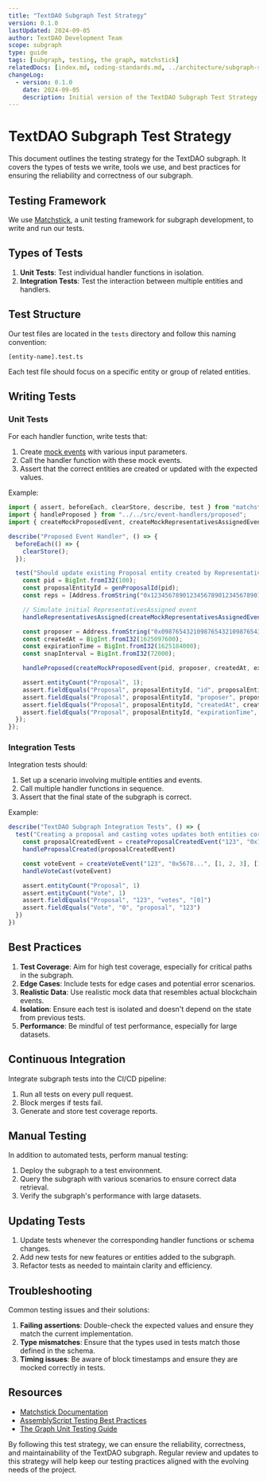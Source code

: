 ```yaml
---
title: "TextDAO Subgraph Test Strategy"
version: 0.1.0
lastUpdated: 2024-09-05
author: TextDAO Development Team
scope: subgraph
type: guide
tags: [subgraph, testing, the graph, matchstick]
relatedDocs: [index.md, coding-standards.md, ../architecture/subgraph-spec.md]
changeLog:
  - version: 0.1.0
    date: 2024-09-05
    description: Initial version of the TextDAO Subgraph Test Strategy
---
```


# TextDAO Subgraph Test Strategy

This document outlines the testing strategy for the TextDAO subgraph. It covers the types of tests we write, tools we use, and best practices for ensuring the reliability and correctness of our subgraph.

## Testing Framework

We use [Matchstick](https://github.com/LimeChain/matchstick-as), a unit testing framework for subgraph development, to write and run our tests.

## Types of Tests

1. **Unit Tests**: Test individual handler functions in isolation.
2. **Integration Tests**: Test the interaction between multiple entities and handlers.

## Test Structure

Our test files are located in the `tests` directory and follow this naming convention:

```
[entity-name].test.ts
```

Each test file should focus on a specific entity or group of related entities.

## Writing Tests

### Unit Tests

For each handler function, write tests that:

1. Create [mock events](../../tests/utils/mock-events.ts) with various input parameters.
2. Call the handler function with these mock events.
3. Assert that the correct entities are created or updated with the expected values.

Example:

```typescript
import { assert, beforeEach, clearStore, describe, test } from "matchstick-as/assembly/index";
import { handleProposed } from "../../src/event-handlers/proposed";
import { createMockProposedEvent, createMockRepresentativesAssignedEvent } from "../utils/mock-events";

describe("Proposed Event Handler", () => {
  beforeEach(() => {
    clearStore();
  });

  test("Should update existing Proposal entity created by RepresentativesAssigned", () => {
    const pid = BigInt.fromI32(100);
    const proposalEntityId = genProposalId(pid);
    const reps = [Address.fromString("0x1234567890123456789012345678901234567890")];

    // Simulate initial RepresentativesAssigned event
    handleRepresentativesAssigned(createMockRepresentativesAssignedEvent(pid, reps));

    const proposer = Address.fromString("0x0987654321098765432109876543210987654321");
    const createdAt = BigInt.fromI32(1625097600);
    const expirationTime = BigInt.fromI32(1625184000);
    const snapInterval = BigInt.fromI32(72000);

    handleProposed(createMockProposedEvent(pid, proposer, createdAt, expirationTime, snapInterval));

    assert.entityCount("Proposal", 1);
    assert.fieldEquals("Proposal", proposalEntityId, "id", proposalEntityId);
    assert.fieldEquals("Proposal", proposalEntityId, "proposer", proposer.toHexString());
    assert.fieldEquals("Proposal", proposalEntityId, "createdAt", createdAt.toString());
    assert.fieldEquals("Proposal", proposalEntityId, "expirationTime", expirationTime.toString());
  });
});
```

### Integration Tests

Integration tests should:

1. Set up a scenario involving multiple entities and events.
2. Call multiple handler functions in sequence.
3. Assert that the final state of the subgraph is correct.

Example:

```typescript
describe("TextDAO Subgraph Integration Tests", () => {
  test("Creating a proposal and casting votes updates both entities correctly", () => {
    const proposalCreatedEvent = createProposalCreatedEvent("123", "0x1234...", "1631234567")
    handleProposalCreated(proposalCreatedEvent)

    const voteEvent = createVoteEvent("123", "0x5678...", [1, 2, 3], [1, 0, 0])
    handleVoteCast(voteEvent)

    assert.entityCount("Proposal", 1)
    assert.entityCount("Vote", 1)
    assert.fieldEquals("Proposal", "123", "votes", "[0]")
    assert.fieldEquals("Vote", "0", "proposal", "123")
  })
})
```

## Best Practices

1. **Test Coverage**: Aim for high test coverage, especially for critical paths in the subgraph.
2. **Edge Cases**: Include tests for edge cases and potential error scenarios.
3. **Realistic Data**: Use realistic mock data that resembles actual blockchain events.
4. **Isolation**: Ensure each test is isolated and doesn't depend on the state from previous tests.
5. **Performance**: Be mindful of test performance, especially for large datasets.

## Continuous Integration

Integrate subgraph tests into the CI/CD pipeline:

1. Run all tests on every pull request.
2. Block merges if tests fail.
3. Generate and store test coverage reports.

## Manual Testing

In addition to automated tests, perform manual testing:

1. Deploy the subgraph to a test environment.
2. Query the subgraph with various scenarios to ensure correct data retrieval.
3. Verify the subgraph's performance with large datasets.

## Updating Tests

1. Update tests whenever the corresponding handler functions or schema changes.
2. Add new tests for new features or entities added to the subgraph.
3. Refactor tests as needed to maintain clarity and efficiency.

## Troubleshooting

Common testing issues and their solutions:

1. **Failing assertions**: Double-check the expected values and ensure they match the current implementation.
2. **Type mismatches**: Ensure that the types used in tests match those defined in the schema.
3. **Timing issues**: Be aware of block timestamps and ensure they are mocked correctly in tests.

## Resources

- [Matchstick Documentation](https://thegraph.com/docs/en/developer/matchstick/)
- [AssemblyScript Testing Best Practices](https://www.assemblyscript.org/testing.html)
- [The Graph Unit Testing Guide](https://thegraph.com/docs/en/developer/unit-testing-framework/)

By following this test strategy, we can ensure the reliability, correctness, and maintainability of the TextDAO subgraph. Regular review and updates to this strategy will help keep our testing practices aligned with the evolving needs of the project.
